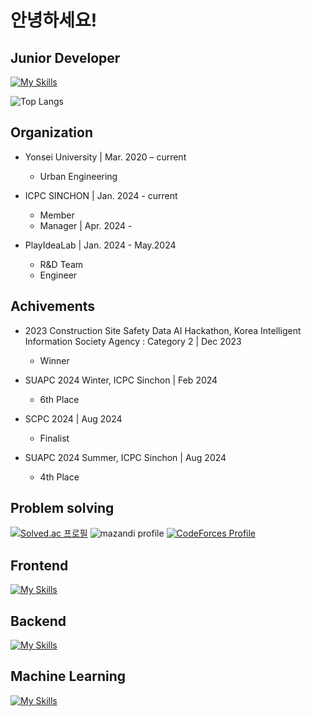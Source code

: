 # 안녕하세요!

## Junior Developer

[![My Skills](https://skillicons.dev/icons?i=python,cpp,git,github)](https://skillicons.dev)

![Top Langs](https://github-readme-stats.vercel.app/api/top-langs/?username=jiho7407&layout=compact)

## Organization

- Yonsei University  | Mar. 2020 – current
  - Urban Engineering

- ICPC SINCHON | Jan. 2024 - current
  - Member
  - Manager | Apr. 2024 -

- PlayIdeaLab | Jan. 2024 - May.2024
  - R&D Team
  - Engineer

## Achivements

- 2023 Construction Site Safety Data AI Hackathon, Korea Intelligent Information Society Agency : Category 2 | Dec 2023
  - Winner

- SUAPC 2024 Winter, ICPC Sinchon | Feb 2024
  - 6th Place
 
- SCPC 2024 | Aug 2024
  - Finalist

- SUAPC 2024 Summer, ICPC Sinchon | Aug 2024
  - 4th Place


## Problem solving

[![Solved.ac
프로필](http://mazassumnida.wtf/api/v2/generate_badge?boj=wlgh7407)](https://solved.ac/wlgh7407) 
![mazandi profile](http://mazandi.herokuapp.com/api?handle=wlgh7407&theme=warm)
[![CodeForces Profile](https://cf.leed.at?id=wlgh7407)](https://codeforces.com/profile/wlgh7407)

## Frontend

[![My Skills](https://skillicons.dev/icons?i=html,css,js,svelte,bootstrap)](https://skillicons.dev)

## Backend

[![My Skills](https://skillicons.dev/icons?i=fastapi,supabase,sqlite,postgresql,aws)](https://skillicons.dev)

## Machine Learning

[![My Skills](https://skillicons.dev/icons?i=pytorch)](https://skillicons.dev)

<!--
**jiho7407/jiho7407** is a ✨ _special_ ✨ repository because its `README.md` (this file) appears on your GitHub profile.

Here are some ideas to get you started:

- 🔭 I’m currently working on ...
- 🌱 I’m currently learning ...
- 👯 I’m looking to collaborate on ...
- 🤔 I’m looking for help with ...
- 💬 Ask me about ...
- 📫 How to reach me: ...
- 😄 Pronouns: ...
- ⚡ Fun fact: ...
-->
